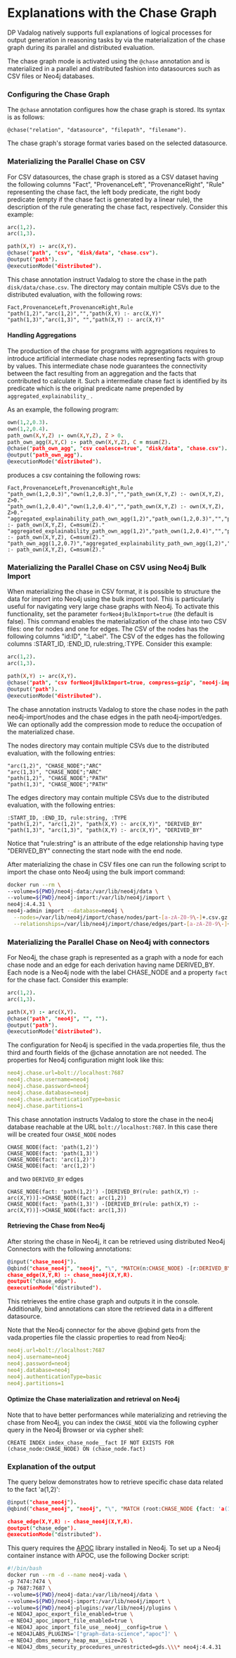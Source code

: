 # Explanations with the Chase Graph

DP Vadalog natively supports full explanations of logical processes for output generation in reasoning tasks by via the materialization of the chase graph during its parallel and distributed evaluation.

The chase graph mode is activated using the `@chase` annotation and is materialized in a parallel and distributed fashion into datasources such as CSV files or Neo4j databases.

### Configuring the Chase Graph

The `@chase` annotation configures how the chase graph is stored. Its syntax is as follows:

```
@chase("relation", "datasource", "filepath", "filename").
```

The chase graph's storage format varies based on the selected datasource.

### Materializing the Parallel Chase on CSV

For CSV datasources, the chase graph is stored as a CSV dataset having the following columns "Fact", "ProvenanceLeft", "ProvenanceRight", "Rule" representing the chase fact, the left body predicate, the right body predicate (empty if the chase fact is generated by a linear rule), the description of the rule generating the chase fact, respectively.
Consider this example:

```prolog showLineNumbers {5}
arc(1,2).
arc(1,3).

path(X,Y) :- arc(X,Y).
@chase("path", "csv", "disk/data", "chase.csv").
@output("path").
@executionMode("distributed").
```

This chase annotation instruct Vadalog to store the chase in the path
`disk/data/chase.csv`. The directory may contain multiple CSVs due to the
distributed evaluation, with the following rows:

```csv title="Chase graph at: disk/data/chase.csv" showLineNumbers
Fact,ProvenanceLeft,ProvenanceRight,Rule
"path(1,2)","arc(1,2)","","path(X,Y) :- arc(X,Y)"
"path(1,3)","arc(1,3)", "","path(X,Y) :- arc(X,Y)"
```

#### Handling Aggregations

The production of the chase for programs with aggregations requires to introduce artificial intermediate chase nodes representing facts with group by values. This intermediate chase node guarantees the connectivity between the fact resulting from an aggregation and the facts that contributed to calculate it. Such a intermediate chase fact is identified by its predicate which is the original predicate name prepended by `aggregated_explainability_` .

As an example, the following program:

```prolog showLineNumbers
own(1,2,0.3).
own(1,2,0.4).
path_own(X,Y,Z) :- own(X,Y,Z), Z > 0.
path_own_agg(X,Y,C) :- path_own(X,Y,Z), C = msum(Z).
@chase("path_own_agg", "csv coalesce=true", "disk/data", "chase.csv").
@output("path_own_agg").
@executionMode("distributed").
```

produces a csv containing the following rows:

```csv title="Chase graph at: disk/data/chase.csv" showLineNumbers
Fact,ProvenanceLeft,ProvenanceRight,Rule
"path_own(1,2,0.3)","own(1,2,0.3)","","path_own(X,Y,Z) :- own(X,Y,Z), Z>0."
"path_own(1,2,0.4)","own(1,2,0.4)","","path_own(X,Y,Z) :- own(X,Y,Z), Z>0."
"aggregated_explainability_path_own_agg(1,2)","path_own(1,2,0.3)","","path_own_agg(X,Y,C) :- path_own(X,Y,Z), C=msum(Z)."
"aggregated_explainability_path_own_agg(1,2)","path_own(1,2,0.4)","","path_own_agg(X,Y,C) :- path_own(X,Y,Z), C=msum(Z)."
"path_own_agg(1,2,0.7)","aggregated_explainability_path_own_agg(1,2)","","path_own_agg(X,Y,C) :- path_own(X,Y,Z), C=msum(Z)."
```

### Materializing the Parallel Chase on CSV using Neo4j Bulk Import

When materializing the chase in CSV format, it is possible to structure the data for import into Neo4j using the bulk import tool. This is particularly useful for navigating very large chase graphs with Neo4j.
To activate this functionality, set the parameter `forNeo4jBulkImport=true` (the default is false). This command enables the materialization of the chase into two CSV files: one for nodes and one for edges. The CSV of the nodes has the following columns "id:ID", ":Label". The CSV of the edges has the following columns :START_ID, :END_ID, rule:string,:TYPE.
Consider this example:

```prolog showLineNumbers
arc(1,2).
arc(1,3).

path(X,Y) :- arc(X,Y).
@chase("path", "csv forNeo4jBulkImport=true, compress=gzip", "neo4j-import", "chase").
@output("path").
@executionMode("distributed").
```

The chase annotation instructs Vadalog to store the chase nodes in the path neo4j-import/nodes and the chase edges in the path neo4j-import/edges.
We can optionally add the compression mode to reduce the occupation of the materialized chase.

The nodes directory may contain multiple CSVs due to the distributed evaluation, with the following entries:

```csv title="Chase graph at: neo4j-import/chase/nodes/part-0.csv" showLineNumbers
"arc(1,2)", "CHASE_NODE";"ARC"
"arc(1,3)", "CHASE_NODE";"ARC"
"path(1,2)", "CHASE_NODE";"PATH"
"path(1,3)", "CHASE_NODE";"PATH"
```

The edges directory may contain multiple CSVs due to the distributed evaluation, with the following entries:

```csv title="Chase graph at: neo4j-import/chase/edges/part-0.csv" showLineNumbers
:START_ID, :END_ID, rule:string, :TYPE
"path(1,2)", "arc(1,2)", "path(X,Y) :- arc(X,Y)", "DERIVED_BY"
"path(1,3)", "arc(1,3)", "path(X,Y) :- arc(X,Y)", "DERIVED_BY"
```

Notice that "rule:string" is an attribute of the edge relationship having type "DERIVED_BY" connecting the start node with the end node.

After materializing the chase in CSV files one can run the following script to import the chase onto Neo4j using the bulk import command:

```bash showLineNumbers
docker run --rm \
--volume=${PWD}/neo4j-data:/var/lib/neo4j/data \
--volume=${PWD}/neo4j-import:/var/lib/neo4j/import \
neo4j:4.4.31 \
neo4j-admin import --database=neo4j \
  --nodes=/var/lib/neo4j/import/chase/nodes/part-[a-zA-Z0-9\-]+.csv.gz \
  --relationships=/var/lib/neo4j/import/chase/edges/part-[a-zA-Z0-9\-]+.csv.gz
```

### Materializing the Parallel Chase on Neo4j with connectors

For Neo4j, the chase graph is represented as a graph with a node for each chase node and an edge for each derivation having name DERIVED_BY. Each node is a Neo4j node with the label CHASE_NODE and a property `fact` for the chase fact. Consider this example:

```prolog showLineNumbers
arc(1,2).
arc(1,3).

path(X,Y) :- arc(X,Y).
@chase("path", "neo4j", "", "").
@output("path").
@executionMode("distributed").
```

The configuration for Neo4j is specified in the vada.properties file, thus the third and fourth fields of the @chase annotation are not needed. The properties for Neo4j configuration might look like this:

```yaml
neo4j.chase.url=bolt://localhost:7687
neo4j.chase.username=neo4j
neo4j.chase.password=neo4j
neo4j.chase.database=neo4j
neo4j.chase.authenticationType=basic
neo4j.chase.partitions=1
```

This chase annotation instructs Vadalog to store the chase in the neo4j database reachable at the URL `bolt://localhost:7687`. In this case there will be created four `CHASE_NODE` nodes

```cypher
CHASE_NODE(fact: 'path(1,2)')
CHASE_NODE(fact: 'path(1,3)')
CHASE_NODE(fact: 'arc(1,2)')
CHASE_NODE(fact: 'arc(1,2)')
```

and two `DERIVED_BY` edges

```cypher
CHASE_NODE(fact: 'path(1,2)') -[DERIVED_BY(rule: path(X,Y) :- arc(X,Y))]->CHASE_NODE(fact: arc(1,2))
CHASE_NODE(fact: 'path(1,3)') -[DERIVED_BY(rule: path(X,Y) :- arc(X,Y))]->CHASE_NODE(fact: arc(1,3))
```

#### Retrieving the Chase from Neo4j

After storing the chase in Neo4j, it can be retrieved using distributed Neo4j Connectors with the following annotations:

```prolog showLineNumbers
@input("chase_neo4j").
@qbind("chase_neo4j", "neo4j", "\", "MATCH(n:CHASE_NODE) -[r:DERIVED_BY]->(m:CHASE_NODE) RETURN n.fact, m.fact, r.rule").
chase_edge(X,Y,R) :- chase_neo4j(X,Y,R).
@output("chase_edge").
@executionMode("distributed").
```

This retrieves the entire chase graph and outputs it in the console. Additionally, bind annotations can store the retrieved data in a different datasource.

Note that the Neo4j connector for the above @qbind gets from the vada.properties file the classic properties to read from Neo4j:

```yaml
neo4j.url=bolt://localhost:7687
neo4j.username=neo4j
neo4j.password=neo4j
neo4j.database=neo4j
neo4j.authenticationType=basic
neo4j.partitions=1
```

#### Optimize the Chase materialization and retrieval on Neo4j

Note that to have better performances while materializing and retrieving the chase from Neo4j, you can index the `CHASE_NODE` via the following cypher query in the Neo4j Browser or via cypher shell:

```cypher
CREATE INDEX index_chase_node__fact IF NOT EXISTS FOR (chase_node:CHASE_NODE) ON (chase_node.fact)
```

### Explanation of the output

The query below demonstrates how to retrieve specific chase data related to the fact 'a(1,2)':

```prolog showLineNumbers
@input("chase_neo4j").
@qbind("chase_neo4j", "neo4j", "\", "MATCH (root:CHASE_NODE {fact: 'a(1,2)' }) CALL apoc.path.subgraphNodes(root, {relationshipFilter: 'DERIVED_BY>', limit: 1000}) YIELD node MATCH (node)-[r]->(m) RETURN node.fact, m.fact, r.rule").

chase_edge(X,Y,R) :- chase_neo4j(X,Y,R).
@output("chase_edge").
@executionMode("distributed").
```

This query requires the [APOC](https://neo4j.com/labs/apoc/) library installed in Neo4j. To set up a Neo4j container instance with APOC, use the following Docker script:

```bash
#!/bin/bash
docker run --rm -d --name neo4j-vada \
-p 7474:7474 \
-p 7687:7687 \
--volume=${PWD}/neo4j-data:/var/lib/neo4j/data \
--volume=${PWD}/neo4j-import:/var/lib/neo4j/import \
--volume=${PWD}/neo4j-plugins:/var/lib/neo4j/plugins \
-e NEO4J_apoc_export_file_enabled=true \
-e NEO4J_apoc_import_file_enabled=true \
-e NEO4J_apoc_import_file_use__neo4j__config=true \
-e NEO4JLABS_PLUGINS='["graph-data-science","apoc"]' \
-e NEO4J_dbms_memory_heap_max__size=2G \
-e NEO4J_dbms_security_procedures_unrestricted=gds.\\\* neo4j:4.4.31
```
